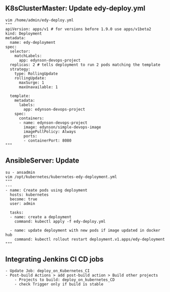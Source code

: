 ## K8sClusterMaster: Update edy-deploy.yml
```
vim /home/admin/edy-deploy.yml
"""
apiVersion: apps/v1 # for versions before 1.9.0 use apps/v1beta2
kind: Deployment
metadata:
  name: edy-deployment
spec:
  selector:
    matchLabels:
      app: edynson-devops-project
  replicas: 2 # tells deployment to run 2 pods matching the template
  strategy:
    type: RollingUpdate
    rollingUpdate:
      maxSurge: 1
      maxUnavailable: 1

  template:
    metadata:
      labels:
        app: edynson-devops-project
    spec:
      containers:
      - name: edynson-devops-project
        image: edynson/simple-devops-image
        imagePullPolicy: Always
        ports:
        - containerPort: 8080
"""
```

## AnsibleServer: Update
```
su - ansadmin
vim /opt/kubernetes/kubernetes-edy-deployment.yml
"""
---
- name: Create pods using deployment 
  hosts: kubernetes 
  become: true
  user: admin
 
  tasks: 
  - name: create a deployment
    command: kubectl apply -f edy-deploy.yml

  - name: update deployment with new pods if image updated in docker hub
    command: kubectl rollout restart deployment.v1.apps/edy-deployment
"""
```

## Integrating Jenkins CI CD jobs
	- Update Job: deploy_on_Kubernetes_CI
	- Post-build Actions > add post-build action > Build other projects
		- Projects to build: deploy_on_kubernetes_CD
		- check Trigger only if build is stable
